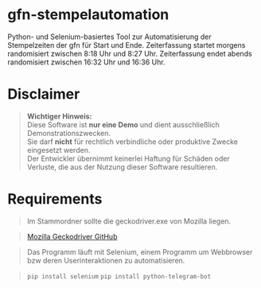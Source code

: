 # gfn-stempelautomation
Python- und Selenium-basiertes Tool zur Automatisierung der Stempelzeiten der gfn für Start und Ende.
Zeiterfassung startet morgens randomisiert zwischen 8:18 Uhr und 8:27 Uhr.
Zeiterfassung endet abends randomisiert zwischen 16:32 Uhr und 16:36 Uhr.

# Disclaimer

> **Wichtiger Hinweis:**  
> Diese Software ist **nur eine Demo** und dient ausschließlich Demonstrationszwecken.  
> Sie darf **nicht** für rechtlich verbindliche oder produktive Zwecke eingesetzt werden.  
> Der Entwickler übernimmt keinerlei Haftung für Schäden oder Verluste, die aus der Nutzung dieser Software resultieren.

# Requirements
> Im Stammordner sollte die geckodriver.exe von Mozilla liegen.

> [Mozilla Geckodriver GitHub](https://github.com/mozilla/geckodriver/releases)

> Das Programm läuft mit Selenium, einem Programm um Webbrowser bzw deren Userinteraktionen zu automatisieren.

> `pip install selenium`
> `pip install python-telegram-bot`


